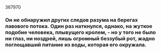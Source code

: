 367970
### Он не обнаружил других следов разума на берегах лавового потока. Один раз наткнулся, однако, на жуткое подобие человека, плывущего кролем, - но у того не было ни глаз, ни ноздрей, лишь огромный беззубый рот, жадно поглощавший питание из воды, которая его окружала.